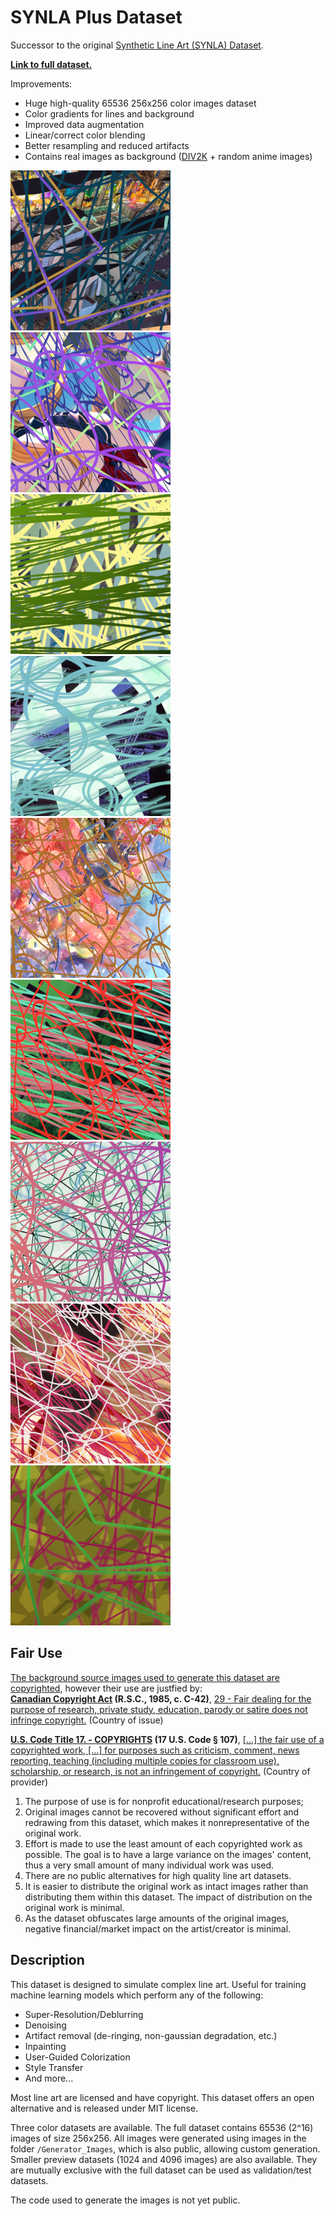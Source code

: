 # SYNLA Plus Dataset
 Successor to the original [Synthetic Line Art (SYNLA) Dataset](https://github.com/bloc97/SYNLA-Dataset).

**[Link to full dataset.](https://github.com/bloc97/SYNLA-Plus/releases)**

Improvements:
 - Huge high-quality 65536 256x256 color images dataset
 - Color gradients for lines and background
 - Improved data augmentation
 - Linear/correct color blending
 - Better resampling and reduced artifacts
 - Contains real images as background ([DIV2K](https://data.vision.ee.ethz.ch/cvl/DIV2K/) + random anime images)

![Example][c0]
![Example][c1]
![Example][c2]
![Example][c3]
![Example][c4]
![Example][c5]
![Example][c6]
![Example][c7]
![Example][c8]

## Fair Use

<ins>The background source images used to generate this dataset are copyrighted</ins>, however their use are justfied by:  
**[Canadian Copyright Act](https://laws-lois.justice.gc.ca/eng/acts/c-42/index.html) (R.S.C., 1985, c. C-42)**, [29 - Fair dealing for the purpose of research, private study, education, parody or satire does not infringe copyright.](https://laws-lois.justice.gc.ca/eng/acts/c-42/page-8.html#h-103270) (Country of issue)

**[U.S. Code Title 17. - COPYRIGHTS](https://www.law.cornell.edu/uscode/text/17) (17 U.S. Code § 107)**, [\[...\] the fair use of a copyrighted work, \[...\] for purposes such as criticism, comment, news reporting, teaching (including multiple copies for classroom use), scholarship, or research, is not an infringement of copyright.](https://www.law.cornell.edu/uscode/text/17/107) (Country of provider)

1. The purpose of use is for nonprofit educational/research purposes;
2. Original images cannot be recovered without significant effort and redrawing from this dataset, which makes it nonrepresentative of the original work.
3. Effort is made to use the least amount of each copyrighted work as possible. The goal is to have a large variance on the images' content, thus a very small amount of many individual work was used.
4. There are no public alternatives for high quality line art datasets.
5. It is easier to distribute the original work as intact images rather than distributing them within this dataset. The impact of distribution on the original work is minimal.
6. As the dataset obfuscates large amounts of the original images, negative financial/market impact on the artist/creator is minimal.

## Description

This dataset is designed to simulate complex line art. Useful for training machine learning models which perform any of the following:
 - Super-Resolution/Deblurring
 - Denoising
 - Artifact removal (de-ringing, non-gaussian degradation, etc.)
 - Inpainting
 - User-Guided Colorization 
 - Style Transfer
 - And more...

Most line art are licensed and have copyright. This dataset offers an open alternative and is released under MIT license.

Three color datasets are available. The full dataset contains 65536 (2^16) images of size 256x256. All images were generated using images in the folder `/Generator_Images`, which is also public, allowing custom generation.
Smaller preview datasets (1024 and 4096 images) are also available. They are mutually exclusive with the full dataset can be used as validation/test datasets.

The code used to generate the images is not yet public.


[b0]: Dataset_Grayscale/1e2fb2f838034fc7a0a43b6b0c7ab321.png "Example"
[b1]: Dataset_Grayscale/5f1ed8c90aa948b995f0360986e3bb74.png "Example"
[b2]: Dataset_Grayscale/07a3fd4cd8664fb59283d0444dae5c34.png "Example"
[b3]: Dataset_Grayscale/07c91b920fee4ae29788b62b0be3ee3c.png "Example"
[b4]: Dataset_Grayscale/5260f5d41c964c02a8c6dc0ccffb98c7.png "Example"
[b5]: Dataset_Grayscale/7239d739b4b748659c0fd11c2f8c16a2.png "Example"
[b6]: Dataset_Grayscale/7974b1a2e1ea4716b38a4fe67ebceefc.png "Example"
[b7]: Dataset_Grayscale/34975c49c334461d88f528ca66b5d347.png "Example"
[b8]: Dataset_Grayscale/40514e8fe57b46c9893f389f0c8cbc3c.png "Example"




[c0]: Dataset_Color/Dataset_1024/0e61d8557ac5496c90611c52a9b8e9c0.png "Example"
[c1]: Dataset_Color/Dataset_1024/1cd819fc1ca1424a896426928adc74bb.png "Example"
[c2]: Dataset_Color/Dataset_1024/1f3983379dcd4b5f93595186f7392e26.png "Example"
[c3]: Dataset_Color/Dataset_1024/2bbcb8cf42634e3196423de0ad9c5cfe.png "Example"
[c4]: Dataset_Color/Dataset_1024/2e1bc807b5e44472986e2333a3b2708f.png "Example"
[c5]: Dataset_Color/Dataset_1024/7f653e863421411e899480ad787126d3.png "Example"
[c6]: Dataset_Color/Dataset_1024/09ac6167c4f54b4ba286cd20ecd4ddb5.png "Example"
[c7]: Dataset_Color/Dataset_1024/9e89413807c04186b8b1337ad2d37852.png "Example"
[c8]: Dataset_Color/Dataset_1024/21b69edaf3614e7eabfb24e43917e5d4.png "Example"





